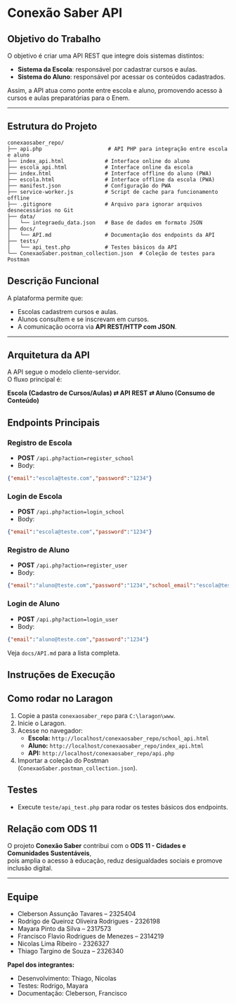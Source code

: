 # Conexão Saber API

## Objetivo do Trabalho  
O objetivo é criar uma API REST que integre dois sistemas distintos:  
- **Sistema da Escola**: responsável por cadastrar cursos e aulas.  
- **Sistema do Aluno**: responsável por acessar os conteúdos cadastrados.  

Assim, a API atua como ponte entre escola e aluno, promovendo acesso à cursos e aulas preparatórias para o Enem.

---

## Estrutura do Projeto
```
conexaosaber_repo/
├── api.php                     # API PHP para integração entre escola e aluno
├── index_api.html             # Interface online do aluno
├── escola_api.html            # Interface online da escola
├── index.html                 # Interface offline do aluno (PWA)
├── escola.html                # Interface offline da escola (PWA)
├── manifest.json              # Configuração do PWA
├── service-worker.js          # Script de cache para funcionamento offline
├── .gitignore                 # Arquivo para ignorar arquivos desnecessários no Git
├── data/
│   └── integraedu_data.json   # Base de dados em formato JSON
├── docs/
│   └── API.md                 # Documentação dos endpoints da API
├── tests/
│   └── api_test.php           # Testes básicos da API
└── ConexaoSaber.postman_collection.json  # Coleção de testes para Postman
```

## Descrição Funcional
A plataforma permite que:
- Escolas cadastrem cursos e aulas.  
- Alunos consultem e se inscrevam em cursos.  
- A comunicação ocorra via **API REST/HTTP com JSON**.

---

## Arquitetura da API
A API segue o modelo cliente-servidor.  
O fluxo principal é:

**Escola (Cadastro de Cursos/Aulas) ⇄ API REST ⇄ Aluno (Consumo de Conteúdo)**

## Endpoints Principais

### Registro de Escola
- **POST** `/api.php?action=register_school`
- Body:
```json
{"email":"escola@teste.com","password":"1234"}
```

### Login de Escola
- **POST** `/api.php?action=login_school`
- Body:
```json
{"email":"escola@teste.com","password":"1234"}
```

### Registro de Aluno
- **POST** `/api.php?action=register_user`
- Body:
```json
{"email":"aluno@teste.com","password":"1234","school_email":"escola@teste.com"}
```

### Login de Aluno
- **POST** `/api.php?action=login_user`
- Body:
```json
{"email":"aluno@teste.com","password":"1234"}
```

Veja `docs/API.md` para a lista completa.

## Instruções de Execução

## Como rodar no Laragon

1. Copie a pasta `conexaosaber_repo` para `C:\laragon\www`.  
2. Inicie o Laragon.  
3. Acesse no navegador:  
   - **Escola:** `http://localhost/conexaosaber_repo/school_api.html`  
   - **Aluno:** `http://localhost/conexaosaber_repo/index_api.html`  
   - **API:** `http://localhost/conexaosaber_repo/api.php`  
4. Importar a coleção do Postman (`ConexaoSaber.postman_collection.json`).

## Testes
- Execute `teste/api_test.php` para rodar os testes básicos dos endpoints.  

## Relação com ODS 11
O projeto **Conexão Saber** contribui com o **ODS 11 - Cidades e Comunidades Sustentáveis**,  
pois amplia o acesso à educação, reduz desigualdades sociais e promove inclusão digital. 

---

## Equipe
- Cleberson Assunção Tavares – 2325404  
- Rodrigo de Queiroz Oliveira Rodrigues - 2326198  
- Mayara Pinto da Silva – 2317573  
- Francisco Flavio Rodrigues de Menezes – 2314219  
- Nicolas Lima Ribeiro - 2326327  
- Thiago Targino de Souza – 2326340  

**Papel dos integrantes:**  
- Desenvolvimento: Thiago, Nicolas  
- Testes: Rodrigo, Mayara  
- Documentação: Cleberson, Francisco  
